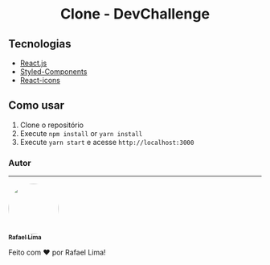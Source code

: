 <h1 align="center">
Clone - DevChallenge
</h1>

## Tecnologias

- [React.js](https://pt-br.reactjs.org/)
- [Styled-Components](https://styled-components.com/)
- [React-icons](https://react-icons.github.io/react-icons/)

## Como usar

1. Clone o repositório<br />
2. Execute `npm install` or `yarn install`<br />
3. Execute `yarn start` e acesse `http://localhost:3000`<br />

### Autor

---

<a href="https://github.com/RafaLima14028">
 <img style="border-radius: 50%;" src="https://avatars.githubusercontent.com/u/39380897?s=400&u=f79a86f90e62dccaa96849cdb5fe7859cec5c110&v=4" width="100px;" alt=""/>
 <br />
 <sub><b>Rafael Lima</b></sub></a> <a href="https://github.com/RafaLima14028" title="Github"></a>

Feito com ❤️ por Rafael Lima!
